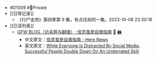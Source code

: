 - #D1009 #🔏Private
- [[日常记录]]
	- 《行尸走肉》第四季第 9 集，有点压抑的一集。2023-10-08 23:30:16
- [[已读列表]]
	- [GFW BLOG（功夫网与翻墙）: 信息茧房自救指南](https://www.chinagfw.org/2023/09/blog-post_11.html) [🔎](es://202310091808_信息茧房自救指南) [🖨](<file:///D:/Wanghu/Attachment/202310091808_信息茧房自救指南.html>)
		- 中文原文：[信息茧房自救指南 - Here News](https://here.news/post/51490631-fddf-4699-af26-42d721ddc3bc/信息茧房自救指南)
		- 英文原文：[While Everyone Is Distracted By Social Media, Successful People Double Down On An Underrated Skill](https://www.linkedin.com/pulse/while-everyone-distracted-social-media-successful-people-simmons-1e/)